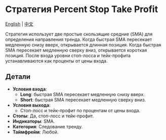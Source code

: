 # Стратегия Percent Stop Take Profit
[English](README.md) | [中文](README_cn.md)

Стратегия использует две простые скользящие средние (SMA) для определения направления тренда. Когда быстрая SMA пересекает медленную снизу вверх, открывается длинная позиция. Когда быстрая SMA пересекает медленную сверху вниз, открывается короткая позиция. После входа уровни стоп-лосса и тейк-профита устанавливаются как проценты от цены входа.

## Детали

- **Условия входа**:
  - **Long**: быстрая SMA пересекает медленную снизу вверх.
  - **Short**: быстрая SMA пересекает медленную сверху вниз.
- **Условия выхода**:
  - Стоп-лосс и тейк-профит по процентам от цены входа.
- **Стопы**: Да, стоп-лосс и тейк-профит.
- **Индикаторы**: SMA.
- **Категория**: Следование тренду.
- **Таймфрейм**: Любой.
